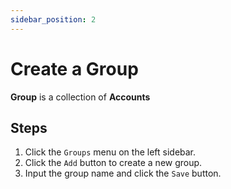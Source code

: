 ```yaml
---
sidebar_position: 2
---
```


# Create a Group

**Group** is a collection of **Accounts**

## Steps

1. Click the `Groups` menu on the left sidebar.
2. Click the `Add` button to create a new group.
3. Input the group name and click the `Save` button.
